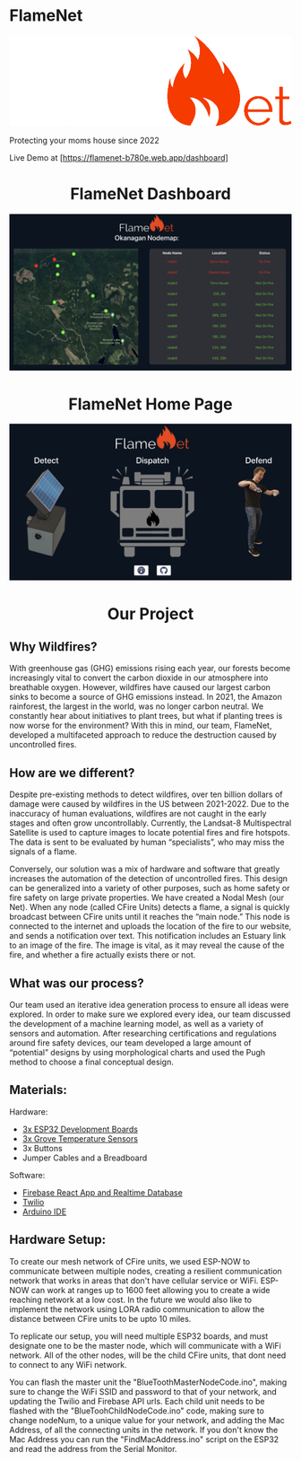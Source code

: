 # FlameNet

![](./src/flamenet-logo-white.png)

Protecting your moms house since 2022

Live Demo at [https://flamenet-b780e.web.app/dashboard]

<h1 align="center">FlameNet Dashboard</h1>

![](./src/imgs/dashboardSS.png)

<h1 align="center">FlameNet Home Page</h1>

![](./src/imgs/homeSS.png)

<h1 align="center">Our Project</h1>

## Why Wildfires?

With greenhouse gas (GHG) emissions rising each year, our forests become increasingly vital to convert the carbon dioxide in our atmosphere into breathable oxygen. However, wildfires have caused our largest carbon sinks to become a source of GHG emissions instead. In 2021, the Amazon rainforest, the largest in the world, was no longer carbon neutral. We constantly hear about initiatives to plant trees, but what if planting trees is now worse for the environment? With this in mind, our team, FlameNet, developed a multifaceted approach to reduce the destruction caused by uncontrolled fires.

## How are we different?

Despite pre-existing methods to detect wildfires, over ten billion dollars of damage were caused by wildfires in the US between 2021-2022. Due to the inaccuracy of human evaluations, wildfires are not caught in the early stages and often grow uncontrollably. Currently, the Landsat-8 Multispectral Satellite is used to capture images to locate potential fires and fire hotspots. The data is sent to be evaluated by human “specialists”, who may miss the signals of a flame.

Conversely, our solution was a mix of hardware and software that greatly increases the automation of the detection of uncontrolled fires. This design can be generalized into a variety of other purposes, such as home safety or fire safety on large private properties. We have created a Nodal Mesh (our Net). When any node (called CFire Units) detects a flame, a signal is quickly broadcast between CFire units until it reaches the “main node.” This node is connected to the internet and uploads the location of the fire to our website, and sends a notification over text. This notification includes an Estuary link to an image of the fire. The image is vital, as it may reveal the cause of the fire, and whether a fire actually exists there or not.

## What was our process?

Our team used an iterative idea generation process to ensure all ideas were explored. In order to make sure we explored every idea, our team discussed the development of a machine learning model, as well as a variety of sensors and automation. After researching certifications and regulations around fire safety devices, our team developed a large amount of “potential” designs by using morphological charts and used the Pugh method to choose a final conceptual design.

## Materials:

Hardware:

- [3x ESP32 Development Boards](https://www.amazon.com/Development-Microcontroller-Integrated-Antenna-Amplifiers/dp/B09GK74F7N/ref=sr_1_3?crid=2LQLVK5DUFJB0&keywords=esp32&qid=1668334356&sprefix=esp32%2Caps%2C107&sr=8-3)
- [3x Grove Temperature Sensors](https://www.digikey.com/en/products/detail/seeed-technology-co.,-ltd/101020015/5482612?utm_adgroup=Seeed%20Technology%20Co.%2C%20LTD.&utm_source=google&utm_medium=cpc&utm_campaign=Shopping_DK%2BSupplier_Tier%201%20-%20Block%202&utm_term=&utm_content=Seeed%20Technology%20Co.%2C%20LTD.&gclid=Cj0KCQiAyMKbBhD1ARIsANs7rEGy_DBF9nZJGFLarfIc-xHm5h-tDILt3xnjRtCqa0iZ1K66xrJRKNAaAr_TEALw_wcB)
- 3x Buttons
- Jumper Cables and a Breadboard

Software:

- [Firebase React App and Realtime Database](https://firebase.google.com/)
- [Twilio](https://www.twilio.com/)
- [Arduino IDE](https://docs.arduino.cc/software/ide-v2)

## Hardware Setup:

To create our mesh network of CFire units, we used ESP-NOW to communicate between multiple nodes, creating a resilient communication network that works in areas that don't have cellular service or WiFi. ESP-NOW can work at ranges up to 1600 feet allowing you to create a wide reaching network at a low cost. In the future we would also like to implement the network using LORA radio communication to allow the distance between CFire units to be upto 10 miles.

To replicate our setup, you will need multiple ESP32 boards, and must designate one to be the master node, which will communicate with a WiFi network. All of the other nodes, will be the child CFire units, that dont need to connect to any WiFi network.

You can flash the master unit the "BlueToothMasterNodeCode.ino", making sure to change the WiFi SSID and password to that of your network, and updating the Twilio and Firebase API urls. Each child unit needs to be flashed with the "BlueToohChildNodeCode.ino" code, making sure to change nodeNum, to a unique value for your network, and adding the Mac Address, of all the connecting units in the network. If you don't know the Mac Address you can run the "FindMacAddress.ino" script on the ESP32 and read the address from the Serial Monitor.
